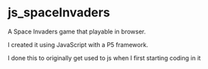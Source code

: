 # js_spaceInvaders
A Space Invaders game that playable in browser.

I created it using JavaScript with a P5 framework.

I done this to originally get used to js when I first starting coding in it
